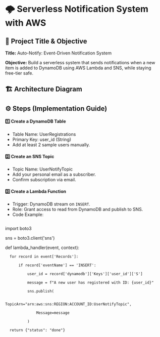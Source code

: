 # 🌩 Serverless Notification System with AWS

## 📌 Project Title & Objective

**Title:** Auto-Notify: Event-Driven Notification System  

**Objective:** Build a serverless system that sends notifications when a new item is added to DynamoDB using AWS Lambda and SNS, while staying free-tier safe.

## 🏗️ Architecture Diagram

## ⚙️ Steps (Implementation Guide)

#### 1️⃣ Create a DynamoDB Table

- Table Name: UserRegistrations  
- Primary Key: user_id (String)
- Add at least 2 sample users manually.

#### 2️⃣ Create an SNS Topic

- Topic Name: UserNotifyTopic 
- Add your personal email as a subscriber.  
- Confirm subscription via email.

#### 3️⃣ Create a Lambda Function
- Trigger: DynamoDB stream on `INSERT`.  
- Role: Grant access to read from DynamoDB and publish to SNS.  
- Code Example: 
  ```python
import boto3

  sns = boto3.client('sns')

  def lambda_handler(event, context):
  
      for record in event['Records']:
      
          if record['eventName'] == 'INSERT':
      
              user_id = record['dynamodb']['Keys']['user_id']['S']
              
              message = f"A new user has registered with ID: {user_id}"
              
              sns.publish(
              
                  TopicArn="arn:aws:sns:REGION:ACCOUNT_ID:UserNotifyTopic",
                  
                  Message=message
                  
              )
              
      return {"status": "done"}
